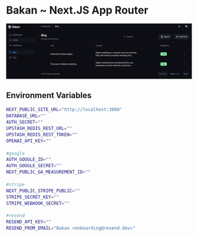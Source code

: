 # Bakan ~ Next.JS App Router

![bakan](./public/screen.jpg)

## Environment Variables

```bash
NEXT_PUBLIC_SITE_URL="http://localhost:3000"
DATABASE_URL=""
AUTH_SECRET=""
UPSTASH_REDIS_REST_URL=""
UPSTASH_REDIS_REST_TOKEN=""
OPENAI_API_KEY=""

#google
AUTH_GOOGLE_ID=""
AUTH_GOOGLE_SECRET=""
NEXT_PUBLIC_GA_MEASUREMENT_ID=""

#stripe
NEXT_PUBLIC_STRIPE_PUBLIC=""
STRIPE_SECRET_KEY=""
STRIPE_WEBHOOK_SECRET=""

#resend
RESEND_API_KEY=""
RESEND_FROM_EMAIL="Bakan <onboarding@resend.dev>"
```
